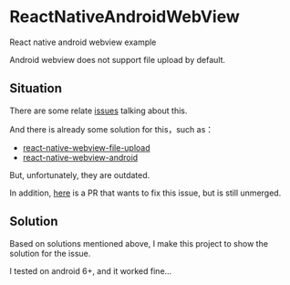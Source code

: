# ReactNativeAndroidWebView

React native android webview example

Android webview does not support file upload by default.

## Situation

There are some relate [issues](https://github.com/facebook/react-native/issues/11230) talking about this.

And there is already some solution for this，such as：

* [react-native-webview-file-upload](https://github.com/dongyaQin/react-native-webview-file-upload)
* [react-native-webview-android](https://github.com/lucasferreira/react-native-webview-android)

But, unfortunately, they are outdated.

In addition, [here](https://github.com/facebook/react-native/pull/12807) is a PR that wants to fix this issue, 
but is still unmerged.

## Solution

Based on solutions mentioned above, I make this project to show the solution for the issue.

I tested on android 6+, and it worked fine...

